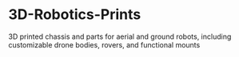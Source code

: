 # 3D-Robotics-Prints
3D printed chassis and parts for aerial and ground robots, including customizable drone bodies, rovers, and functional mounts
